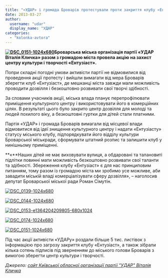 ```yaml
---
title: "«УДАР» і громада Броварів протестували проти закриття клубу «Ентузіаст»"
date: 2013-03-27
author: 
  username: "udar"
  display_name: "УДАР"
categories: 
  - "kolonka-avtora"
---
```


**[![DSC_0151-1024x680](https://mpz.brovary.org/wp-content/uploads/2013/03/DSC_0151-1024x680.jpg)](https://mpz.brovary.org/wp-content/uploads/2013/03/DSC_0151-1024x680.jpg)Броварська міська організація партії «УДАР Віталія Кличка» разом з громадою міста провела акцію на захист центру культури і творчості «Ентузіаст».**

Попри складні погодні умови активісти партії не відмовилися від проведення акції протесту і вийшли вимагати від мера Броварів зберегти клуб «Ентузіаст», де мешканці міста завжди мали можливість проводити дозвілля і безкоштовно розвивати свої творчі здібності.

За словами учасників акції, міська влада планує перепрофілювати приміщення культурного центру і використовувати його в комерційних цілях. В результаті цього було закрито центр дозвілля для молоді та людей похилого віку, а безкоштовні гуртки для дітей стали платними.

Партія «УДАР» і громада Броварів вимагали від місцевої влади відмовитися від ідеї знищення культурного центру і надати «Ентузіасту» статусу міського клубу, підпорядкувати його відділу культури Броварської міськради, сформувати штатний розпис та залишити клуб у нинішньому приміщенні.

**«**Наших дітей не має виховувати вулиця, а обдаровані та талановиті підлітки повинні мати можливість безкоштовно розвивати свої таланти та здібності. Збереження клубу «Ентузіаст» є для нас принциповим питанням, тому разом із громадою міста ми зробимо усе можливе, аби завадити міській владі комерціалізувати сферу дозвілля», – наголосив депутат Броварської міської ради Роман Сімутін.

[![DSC_0139-1024x680](https://mpz.brovary.org/wp-content/uploads/2013/03/DSC_0139.jpg)](https://mpz.brovary.org/wp-content/uploads/2013/03/DSC_0139-1024x680.jpg)

[![DSC_0144-1024x680](https://mpz.brovary.org/wp-content/uploads/2013/03/DSC_0144.jpg)](https://mpz.brovary.org/wp-content/uploads/2013/03/DSC_0144-1024x680.jpg)

[![DSC_0153-e1364204209805-680x1024](https://mpz.brovary.org/wp-content/uploads/2013/03/DSC_0153-e1364204209805.jpg)](https://mpz.brovary.org/wp-content/uploads/2013/03/DSC_0153-e1364204209805-680x1024.jpg)

[![DSC_0174-1024x680](https://mpz.brovary.org/wp-content/uploads/2013/03/DSC_0174.jpg)](https://mpz.brovary.org/wp-content/uploads/2013/03/DSC_0174-1024x680.jpg)

[![DSC_0151-1024x680](https://mpz.brovary.org/wp-content/uploads/2013/03/DSC_0151.jpg)](https://mpz.brovary.org/wp-content/uploads/2013/03/DSC_0151-1024x6801.jpg)

Під час акції активісти «УДАРу» роздали більше 5 тис. листівок з інформацією про загрозу закриття клубу «Ентузіаст», а також зібрали кілька сотень підписів під зверненням до міського голови Броварів з вимогою зберегти центр культури і творчості.

_Джерело: [сайт Київської обласної організації партії "УДАР" Віталія Кличка](http://klichko-obl.kiev.ua/?p=3737)_

